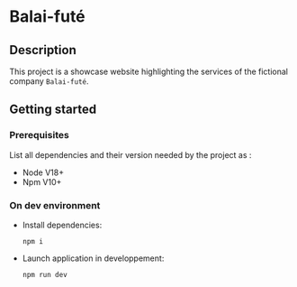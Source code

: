 # Balai-futé

## Description
This project is a showcase website highlighting the services of the fictional company `Balai-futé`.

## Getting started
### Prerequisites
List all dependencies and their version needed by the project as :
- Node V18+
- Npm V10+

### On dev environment
- Install dependencies:
  ```
  npm i
  ```
- Launch application in developpement:
  ```
  npm run dev
  ```
